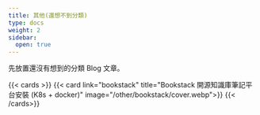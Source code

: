 ```yaml
---
title: 其他(還想不到分類)
type: docs
weight: 2
sidebar:
  open: true
---
```


先放置還沒有想到的分類 Blog 文章。

<!--more-->

{{< cards >}}
{{< card link="bookstack" title="Bookstack 開源知識庫筆記平台安裝 (K8s + docker)" image="/other/bookstack/cover.webp">}}
{{< /cards>}}
